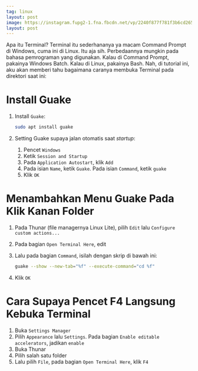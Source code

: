 ```yaml
---
tag: linux
layout: post
image: https://instagram.fupg2-1.fna.fbcdn.net/vp/2240f877f781f3b6cd26517df19ec0d9/5CE6775A/t51.2885-15/e35/51573447_1866022750174380_5878546579872551077_n.jpg?_nc_ht=instagram.fupg2-1.fna.fbcdn.net&_nc_cat=100
layout: post
---
```


Apa itu Terminal? Terminal itu sederhananya ya macam Command Prompt di Windows, cuma ini di Linux. Itu aja sih. Perbedaannya mungkin pada bahasa pemrograman yang digunakan. Kalau di Command Prompt, pakainya Windows Batch. Kalau di Linux, pakainya Bash. Nah, di tutorial ini, aku akan memberi tahu bagaimana caranya membuka Terminal pada direktori saat ini:

# Install Guake

1. Install `Guake`:

	```bash
	sudo apt install guake
	```

2. Setting Guake supaya jalan otomatis saat _startup_:

	1. Pencet `Windows`
	2. Ketik `Session and Startup`
	3. Pada `Application Autostart`, klik `Add`
	4. Pada isian `Name`, ketik `Guake`. Pada isian `Command`, ketik `guake`
	5. Klik `OK`

# Menambahkan Menu Guake Pada Klik Kanan Folder

1. Pada Thunar (file managernya Linux Lite), pilih `Edit` lalu `Configure custom actions...`

2. Pada bagian `Open Terminal Here`, edit

3. Lalu pada bagian `Command`, isilah dengan skrip di bawah ini:

	```bash
	guake --show --new-tab="%f" --execute-command="cd %f"
	```

4. Klik `OK`

# Cara Supaya Pencet F4 Langsung Kebuka Terminal

1. Buka `Settings Manager`
2. Pilih `Appearance` lalu `Settings`. Pada bagian `Enable editable accelerators`, jadikan `enable`
3. Buka Thunar
4. Pilih salah satu folder
5. Lalu pilih `File`, pada bagian `Open Terminal Here`, klik `F4`